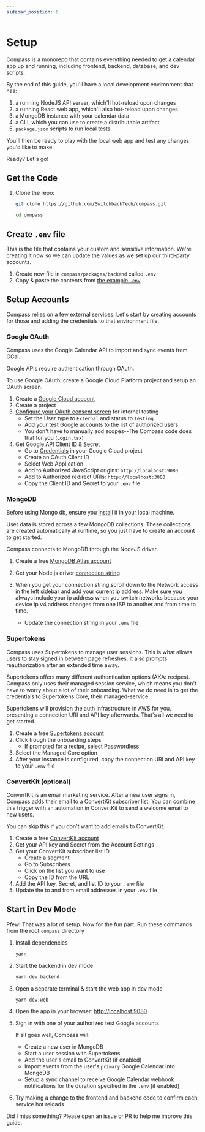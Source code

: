 ```yaml
---
sidebar_position: 0
---
```


# Setup

Compass is a monorepo that contains everything needed to get a calendar app up and running, including frontend, backend, database, and dev scripts.

By the end of this guide, you'll have a local development environment that has:

1. a running NodeJS API server, which'll hot-reload upon changes
1. a running React web app, which'll also hot-reload upon changes
1. a MongoDB instance with your calendar data
1. a CLI, which you can use to create a distributable artifact
1. `package.json` scripts to run local tests

You'll then be ready to play with the local web app and test any changes you'd like to make.

Ready? Let's go!

## Get the Code

1. Clone the repo:

   ```bash
   git clone https://github.com/SwitchbackTech/compass.git

   cd compass
   ```

## Create `.env` file

This is the file that contains your custom and sensitive information. We're creating it now so we can update the values as we set up our third-party accounts.

1. Create new file in `compass/packages/backend` called `.env`
2. Copy & paste the contents from [the example `.env`](./configuration/env)

## Setup Accounts

Compass relies on a few external services. Let's start by creating accounts for those and adding the credentials to that environment file.

### Google OAuth

Compass uses the Google Calendar API to import and sync events from GCal.

Google APIs require authentication through OAuth.

To use Google OAuth, create a Google Cloud Platform project and setup an OAuth screen.

1. Create a [Google Cloud account](https://cloud.google.com/)
2. Create a project
3. [Configure your OAuth consent screen](https://support.google.com/cloud/answer/10311615#user-type) for internal testing
   - Set the User type to `External` and status to `Testing`
   - Add your test Google accounts to the list of authorized users
   - You don't have to manually add scopes--The Compass code does that for you (`Login.tsx`)
4. Get Google API Client ID & Secret
   - Go to [Credentials](https://console.cloud.google.com/apis/credentials) in your Google Cloud project
   - Create an OAuth Client ID
   - Select Web Application
   - Add to Authorized JavaScript origins: `http://localhost:9080`
   - Add to Authorized redirect URIs: `http://localhost:3000`
   - Copy the Client ID and Secret to your `.env` file

### MongoDB

Before using Mongo db, ensure you [install](https://www.mongodb.com/docs/manual/installation/) it in your local machine.

User data is stored across a few MongoDB collections. These collections are created automatically at runtime, so you just have to create an account to get started.

Compass connects to MongoDB through the NodeJS driver.

1. Create a free [MongoDB Atlas account](https://www.mongodb.com/cloud/atlas/register)
2. Get your Node.js driver [connection string](https://www.mongodb.com/docs/drivers/node/current/fundamentals/connection/connect/#std-label-node-connect-to-mongodb)

3. When you get your connection string,scroll down to the Network access in the left sidebar and add your current ip address. Make sure you always include your ip address when you switch networks because your device ip v4 address changes from one ISP to another and from time to time.

   - Update the connection string in your `.env` file

### Supertokens

Compass uses Supertokens to manage user sessions. This is what allows users to stay signed in between page refreshes. It also prompts reauthorization after an extended time away.

Supertokens offers many different authentication options (AKA: recipes). Compass only uses their managed session service, which means you don't have to worry about a lot of their onboarding. What we do need is to get the credentials to Supertokens Core, their managed-service.

Supertokens will provision the auth infrastructure in AWS for you, presenting a connection URI and API key afterwards. That's all we need to get started.

1. Create a free [Supertokens account](https://supertokens.com/)
2. Click trough the onboarding steps
   - If prompted for a recipe, select Passwordless
3. Select the Managed Core option
4. After your instance is configured, copy the connection URI and API key to your `.env` file

### ConvertKit (optional)

ConvertKit is an email marketing service. After a new user signs in, Compass adds their email to a ConvertKit subscriber list. You can combine this trigger with an automation in ConvertKit to send a welcome email to new users.

You can skip this if you don't want to add emails to ConvertKit.

1. Create a free [ConvertKit account](https://convertkit.com/)
2. Get your API key and Secret from the Account Settings
3. Get your ConvertKit subscriber list ID
   - Create a segment
   - Go to Subscribers
   - Click on the list you want to use
   - Copy the ID from the URL
4. Add the API key, Secret, and list ID to your `.env` file
5. Update the to and from email addresses in your `.env` file

## Start in Dev Mode

Pfew! That was a lot of setup. Now for the fun part. Run these commands from the root `compass` directory

1. Install dependencies

   ```bash
   yarn
   ```

2. Start the backend in dev mode

   ```bash
   yarn dev:backend
   ```

3. Open a separate terminal & start the web app in dev mode

   ```bash
   yarn dev:web
   ```

4. Open the app in your browser: [http://localhost:9080](http://localhost:9080)

5. Sign in with one of your authorized test Google accounts

   If all goes well, Compass will:

   - Create a new user in MongoDB
   - Start a user session with Supertokens
   - Add the user's email to ConvertKit (if enabled)
   - Import events from the user's `primary` Google Calendar into MongoDB
   - Setup a sync channel to receive Google Calendar webhook notifications for the duration specified in the `.env` (if enabled)

6. Try making a change to the frontend and backend code to confirm each service hot reloads

Did I miss something? Please open an issue or PR to help me improve this guide.
